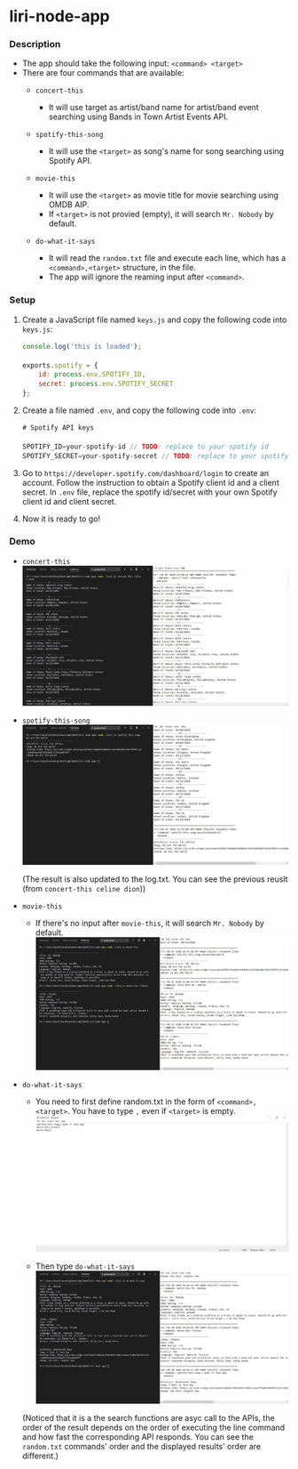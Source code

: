 # liri-node-app

### Description
* The app should take the following input: `<command> <target>`
* There are four commands that are available:
    * `concert-this`
        * It will use target as artist/band name for artist/band event searching using Bands in Town Artist Events API.

    * `spotify-this-song`
        * It will use the `<target>` as song's name for song searching using Spotify API.
    
    * `movie-this`
        * It will use the `<target>` as movie title for movie searching using OMDB AIP.
        * If `<target>` is not provied (empty), it will search `Mr. Nobody` by default.

    * `do-what-it-says`
        * It will read the `random.txt` file and execute each line, which has a `<command>,<target>` structure, in the file.
        * The app will ignore the reaming input after `<command>`.


### Setup
1. Create a JavaScript file named `keys.js` and copy the following code into `keys.js`:
     ```js
     console.log('this is loaded');

     exports.spotify = {
         id: process.env.SPOTIFY_ID,
         secret: process.env.SPOTIFY_SECRET
     };
     ```

2. Create a file named `.env`, and copy the following code into `.env`:
    ```js
    # Spotify API keys

    SPOTIFY_ID=your-spotify-id // TODO: replace to your spotify id
    SPOTIFY_SECRET=your-spotify-secret // TODO: replace to your spotify secret

    ```
3. Go to `https://developer.spotify.com/dashboard/login` to create an account. Follow the instruction to obtain a Spotify client id and a client secret. In `.env` file, replace the spotify id/secret with your own Spotify client id and client secret.

4. Now it is ready to go!


### Demo
* `concert-this`
    ![concert-this-result](/Demo/images/concert-this-result.jpg)

* `spotify-this-song`
    ![spotify-this-song-result](/Demo/images/spotify-this-song-result.jpg)

    (The result is also updated to the log.txt. You can see the previous reuslt (from `concert-this celine dion`))

* `movie-this`
    * If there's no input after `movie-this`, it will search `Mr. Nobody` by default.
    ![movie-this-result](/Demo/images/movie-this-result.jpg)

* `do-what-it-says`
    * You need to first define random.txt in the form of `<command>,<target>`. You have to type `,` even if `<target>` is empty.
    ![toDoList](/Demo/images/toDoList.jpg)

    * Then type `do-what-it-says`
    ![do-what-it-says-result](/Demo/images/do-what-it-says-result.jpg)

    (Noticed that it is a the search functions are asyc call to the APIs, the order of the result depends on the order of executing the line command and how fast the corresponding API responds. You can see the `random.txt` commands' order and the displayed results' order are different.)







